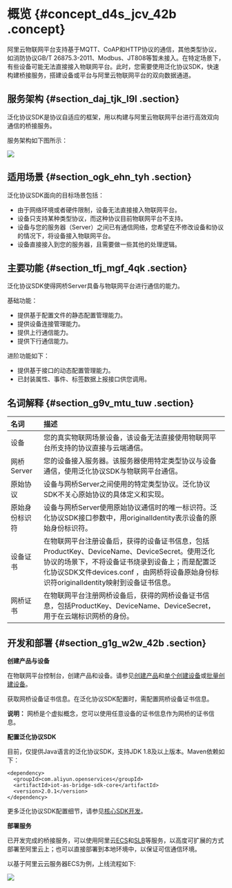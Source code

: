 # 概览 {#concept_d4s_jcv_42b .concept}

阿里云物联网平台支持基于MQTT、CoAP和HTTP协议的通信，其他类型协议，如消防协议GB/T 26875.3-2011、Modbus、JT808等暂未接入。在特定场景下，有些设备可能无法直接接入物联网平台。此时，您需要使用泛化协议SDK，快速构建桥接服务，搭建设备或平台与阿里云物联网平台的双向数据通道。

## 服务架构 {#section_daj_tjk_l9l .section}

泛化协议SDK是协议自适应的框架，用以构建与阿里云物联网平台进行高效双向通信的桥接服务。

服务架构如下图所示：

![](http://static-aliyun-doc.oss-cn-hangzhou.aliyuncs.com/assets/img/16467/15572085278136_zh-CN.png)

## 适用场景 {#section_ogk_ehn_tyh .section}

泛化协议SDK面向的目标场景包括：

-   由于网络环境或者硬件限制，设备无法直接接入物联网平台。
-   设备只支持某种类型协议，而这种协议目前物联网平台不支持。
-   设备与您的服务器（Server）之间已有通信网络，您希望在不修改设备和协议的情况下，将设备接入物联网平台。
-   设备直接接入到您的服务器，且需要做一些其他的处理逻辑。

## 主要功能 {#section_tfj_mgf_4qk .section}

泛化协议SDK使得网桥Server具备与物联网平台进行通信的能力。

基础功能：

-   提供基于配置文件的静态配置管理能力。
-   提供设备连接管理能力。
-   提供上行通信能力。
-   提供下行通信能力。

进阶功能如下：

-   提供基于接口的动态配置管理能力。
-   已封装属性、事件、标签数据上报接口供您调用。

## 名词解释 {#section_g9v_mtu_tuw .section}

|名词|描述|
|:-|:-|
|设备|您的真实物联网场景设备，该设备无法直接使用物联网平台所支持的协议直接与云端通信。|
|网桥Server|您的设备接入服务器。该服务器使用特定类型协议与设备通信，使用泛化协议SDK与物联网平台通信。|
|原始协议|设备与网桥Server之间使用的特定类型协议。泛化协议SDK不关心原始协议的具体定义和实现。|
|原始身份标识符|设备与网桥Server使用原始协议通信时的唯一标识符。泛化协议SDK接口参数中，用originalIdentity表示设备的原始身份标识符。|
|设备证书|在物联网平台注册设备后，获得的设备证书信息，包括ProductKey、DeviceName、DeviceSecret。使用泛化协议的场景下，不将设备证书烧录到设备上；而是配置泛化协议SDK文件devices.conf ，由网桥将设备原始身份标识符originalIdentity映射到设备证书信息。|
|网桥证书|在物联网平台注册网桥设备后，获得的网桥设备证书信息，包括ProductKey、DeviceName、DeviceSecret，用于在云端标识网桥的身份。|

## 开发和部署 {#section_g1g_w2w_42b .section}

**创建产品与设备**

在物联网平台控制台，创建产品和设备。请参见[创建产品](intl.zh-CN/用户指南/产品与设备/创建产品.md#)和[单个创建设备](intl.zh-CN/用户指南/产品与设备/创建设备/单个创建设备.md#)或[批量创建设备](intl.zh-CN/用户指南/产品与设备/创建设备/批量创建设备.md#)。

获取网桥设备证书信息。在泛化协议SDK配置时，需配置网桥设备证书信息。

**说明：** 网桥是个虚拟概念，您可以使用任意设备的证书信息作为网桥的证书信息。

**配置泛化协议SDK**

目前，仅提供Java语言的泛化协议SDK，支持JDK 1.8及以上版本。Maven依赖如下：

``` {#codeblock_l2h_w3c_oqq}
<dependency>
  <groupId>com.aliyun.openservices</groupId>
  <artifactId>iot-as-bridge-sdk-core</artifactId>
  <version>2.0.1</version>
</dependency>
```

更多泛化协议SDK配置细节，请参见[核心SDK开发](intl.zh-CN/用户指南/泛化协议/基础用法.md#)。

**部署服务**

已开发完成的桥接服务，可以使用阿里云[ECS](../../../../intl.zh-CN/产品简介/什么是云服务器ECS.md#)和[SLB](../../../../intl.zh-CN/产品简介/什么是负载均衡.md#)等服务，以高度可扩展的方式部署至阿里云上；也可以直接部署到本地环境中，以保证可信通信环境。

以基于阿里云云服务器ECS为例，上线流程如下:

 ![](http://static-aliyun-doc.oss-cn-hangzhou.aliyuncs.com/assets/img/16467/15572085278073_zh-CN.png)

